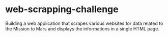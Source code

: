 # web-scrapping-challenge
Building a web application that scrapes various websites for data related to the Mission to Mars and displays the informations in a single HTML page.
